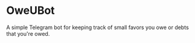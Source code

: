 # OweUBot
A simple Telegram bot for keeping track of small favors you owe or debts that you're owed.
